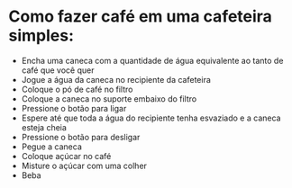 # Como fazer café em uma cafeteira simples:

- Encha uma caneca com a quantidade de água equivalente ao tanto de café que você quer
- Jogue a água da caneca no recipiente da cafeteira
- Coloque o pó de café no filtro
- Coloque a caneca no suporte embaixo do filtro
- Pressione o botão para ligar
- Espere até que toda a água do recipiente tenha esvaziado e a caneca esteja cheia
- Pressione o botão para desligar
- Pegue a caneca
- Coloque açúcar no café
- Misture o açúcar com uma colher
- Beba